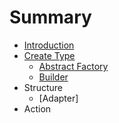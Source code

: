 # Summary

* [Introduction](README.md)
* [Create Type](machinelearning.md)
  * [Abstract Factory](create/abstract-factory.md)
  * [Builder](create/builder.md)
* Structure
  * [Adapter]
* Action
